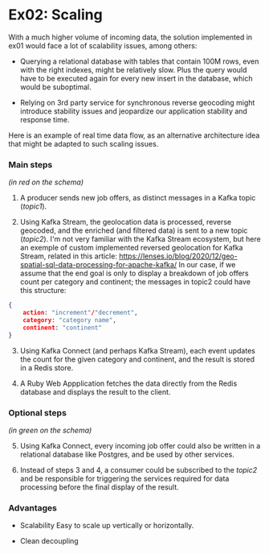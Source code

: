 # Ex02: Scaling

With a much higher volume of incoming data, the solution implemented in ex01 would face a lot of scalability issues, among others:

- Querying a relational database with tables that contain 100M rows, even with the right indexes, might be relatively slow. Plus the query would have to be executed again for every new insert in the database, which would be suboptimal.

- Relying on 3rd party service for synchronous reverse geocoding might introduce stability issues and jeopardize our application stability and response time.

Here is an example of real time data flow, as an alternative architecture idea that might be adapted to such scaling issues.



### Main steps

*(in red on the schema)*

1. A producer sends new job offers, as distinct messages in a Kafka topic (*topic1*).

2. Using Kafka Stream, the geolocation data is processed, reverse geocoded, and the enriched (and filtered data) is sent to a new topic (*topic2*).
   I'm not very familiar with the Kafka Stream ecosystem, but here an exemple of custom implemented reversed geolocation for Kafka Stream, related in this article: https://lenses.io/blog/2020/12/geo-spatial-sql-data-processing-for-apache-kafka/
   In our case, if we assume that the end goal is only to display a breakdown of job offers count per category and continent; the messages in topic2 could have this structure:

```json
{
    action: "increment"/"decrement",
    category: "category name",
    continent: "continent"
}
```



3. Using Kafka Connect (and perhaps Kafka Stream), each event updates the count for the given category and continent, and the result is stored in a Redis store.

4. A Ruby Web Appplication fetches the data directly from the Redis database and displays the result to the client.



### Optional steps

*(in green on the schema)*

5. Using Kafka Connect, every incoming job offer could also be written in a relational database like Postgres, and be used by other services.

6. Instead of steps 3 and 4, a consumer could be subscribed to the *topic2* and be responsible for triggering the services required for data processing before the final display of the result.

### Advantages

- Scalability
  Easy to scale up vertically or horizontally.

- Clean decoupling
